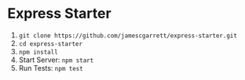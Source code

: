 # Express Starter

1) ```git clone https://github.com/jamescgarrett/express-starter.git```
2) ```cd express-starter```
3) ```npm install```
4) Start Server: ```npm start```
5) Run Tests: ```npm test``` 